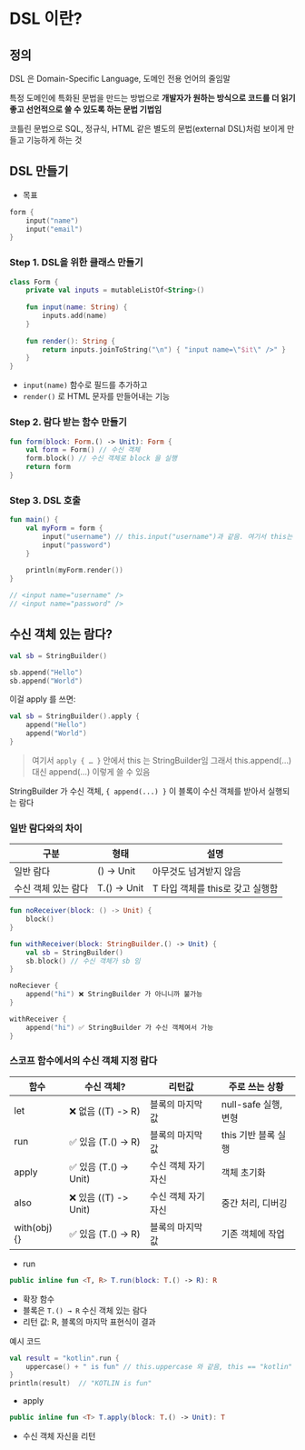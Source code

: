 # DSL 이란?

## 정의

DSL 은 Domain-Specific Language, 도메인 전용 언어의 줄임말

특정 도메인에 특화된 문법을 만드는 방법으로 **개발자가 원하는 방식으로 코드를 더 읽기 좋고 선언적으로 쓸 수 있도록 하는 문법 기법임**

코틀린 문법으로 SQL, 정규식, HTML 같은 별도의 문법(external DSL)처럼 보이게 만들고 기능하게 하는 것

## DSL 만들기

- 목표

```kotlin
form {
	input("name")
	input("email")
}
```

### Step 1. DSL을 위한 클래스 만들기

```kotlin
class Form {
	private val inputs = mutableListOf<String>()
	
	fun input(name: String) {
		inputs.add(name)
	}
	
	fun render(): String {
		return inputs.joinToString("\n") { "input name=\"$it\" />" }
	}
}
```

- `input(name)` 함수로 필드를 추가하고
- `render()` 로 HTML 문자를 만들어내는 기능

### Step 2. 람다 받는 함수 만들기

```kotlin
fun form(block: Form.() -> Unit): Form {
	val form = Form() // 수신 객체
	form.block() // 수신 객체로 block 을 실행
	return form
}
```

### Step 3. DSL 호출

```kotlin
fun main() {
	val myForm = form {
		input("username") // this.input("username")과 같음. 여기서 this는 수신 객체인 Form
		input("password")
	}
	
	println(myForm.render())
}

// <input name="username" />
// <input name="password" />
```

## 수신 객체 있는 람다?

```kotlin
val sb = StringBuilder()

sb.append("Hello")
sb.append("World")
```

이걸 apply 를 쓰면:

```kotlin
val sb = StringBuilder().apply {
	append("Hello")
	append("World")
}
```

> 여기서 `apply { … }` 안에서 this 는 StringBuilder임
그래서 this.append(…) 대신 append(…) 이렇게 쓸 수 있음
> 

StringBuilder 가 수신 객체, `{ append(...) }` 이 블록이 수신 객체를 받아서 실행되는 람다

### 일반 람다와의 차이

| 구분 | 형태 | 설명 |
| --- | --- | --- |
| 일반 람다 | () → Unit | 아무것도 넘겨받지 않음 |
| 수신 객체 있는 람다 | T.() → Unit | T 타입 객체를 this로 갖고 실행함 |

```kotlin
fun noReceiver(block: () -> Unit) {
	block()
}

fun withReceiver(block: StringBuilder.() -> Unit) {
	val sb = StringBuilder()
	sb.block() // 수신 객체가 sb 임
}

noReciever {
	append("hi") ❌ StringBuilder 가 아니니까 불가능
}

withReceiver {
	append("hi") ✅ StringBuilder 가 수신 객체여서 가능
}
```

### 스코프 함수에서의 수신 객체 지정 람다

| **함수** | **수신 객체?** | **리턴값** | **주로 쓰는 상황** |
| --- | --- | --- | --- |
| let | ❌ 없음 ((T) -> R) | 블록의 마지막 값 | null-safe 실행, 변형 |
| run | ✅ 있음 (T.() -> R) | 블록의 마지막 값 | this 기반 블록 실행 |
| apply | ✅ 있음 (T.() -> Unit) | 수신 객체 자기 자신 | 객체 초기화 |
| also | ❌ 있음 ((T) -> Unit) | 수신 객체 자기 자신 | 중간 처리, 디버깅 |
| with(obj) {} | ✅ 있음 (T.() -> R) | 블록의 마지막 값 | 기존 객체에 작업 |
- run

```kotlin
public inline fun <T, R> T.run(block: T.() -> R): R
```

- 확장 함수
- 블록은 `T.() → R` 수신 객체 있는 람다
- 리턴 값: R, 블록의 마지막 표현식이 결과

예시 코드

```kotlin
val result = "kotlin".run {
    uppercase() + " is fun" // this.uppercase 와 같음, this == "kotlin"
}
println(result)  // "KOTLIN is fun"
```

- apply

```kotlin
public inline fun <T> T.apply(block: T.() -> Unit): T
```

- 수신 객체 자신을 리턴